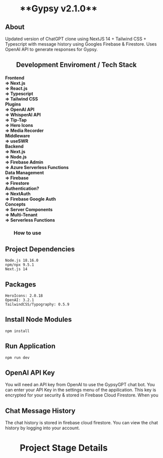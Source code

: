 <h1>
<ul><b>
**Gypsy v2.1.0**
</b></ul>
</h1>

<h2>
About
</h2>
<p>
Updated version of ChatGPT clone using NextJS 14 + Tailwind CSS + Typescript with message history using Googles Firebase & Firestore. Uses OpenAI API to generate responses for Gypsy. 
</p>

<h2>
<ul><b>Development Enviroment / Tech Stack</b></ul>
</h2>
<h4>
    Frontend<br>
        => Next.js<br>
        => React.js<br>
        => Typescript<br>
        => Tailwind CSS<br>
    Plugins<br>
        => OpenAI API<br>
        => WhisperAI API<br>
        => Tip-Tap<br>
        => Hero Icons<br>
        => Media Recorder<br>
    Middleware<br>
        => useSWR<br>
    Backend<br>
        => Next.js<br>
        => Node.js<br>
        => Firebase Admin<br>           
        => Azure Serverless Functions<br>           
    Data Management<br>
        => Firebase<br>
        => Firestore<br>
    Authentication?<br>
        => NextAuth<br>
        => Firebase Google Auth<br>
    Concepts<br>
        => Server Components<br>
        => Multi-Tenant<br>
        => Serverless Functions<br>
</h4>

<h3>
<ul><b>How to use</b></ul>
</h3>

## **Project Dependencies**

    Node.js 18.16.0
    npm/npx 9.5.1
    Next.js 14

## Packages

    HeroIcons: 2.0.18
    OpenAI: 3.2.1
    TailwindCSS/Typography: 0.5.9

## Install Node Modules

    npm install

## Run Application

    npm run dev

## OpenAI API Key

You will need an API key from OpenAI to use the GypsyGPT chat bot. You can enter your API Key in the settings menu of the appilication. This key is encrypted for your security & stored in Firebase Cloud Firestore. When you 

## Chat Message History

The chat history is stored in firebase cloud firestore. You can view the chat history by logging into your account.

<h1>
<ul><b>Project Stage Details</b></ul>
</h1>